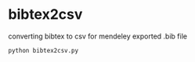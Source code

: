 # bibtex2csv


converting bibtex to csv for mendeley exported .bib file
```
python bibtex2csv.py
```
